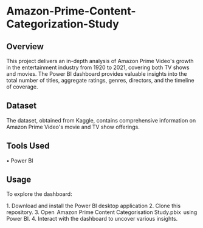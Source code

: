 # Amazon-Prime-Content-Categorization-Study

## Overview

This project delivers an in-depth analysis of Amazon Prime Video's growth in the entertainment industry from 1920 to 2021, covering both TV shows and movies. The Power BI dashboard provides valuable insights into the total number of titles, aggregate ratings, genres, directors, and the timeline of coverage.

## Dataset

The dataset, obtained from Kaggle, contains comprehensive information on Amazon Prime Video's movie and TV show offerings. 

## Tools Used

•⁠  ⁠Power BI

## Usage

To explore the dashboard:

1.⁠ ⁠Download and install the Power BI desktop application
2.⁠ ⁠Clone this repository.
3.⁠ ⁠Open ⁠ Amazon Prime Content Categorisation Study.pbix ⁠ using Power BI.
4.⁠ ⁠Interact with the dashboard to uncover various insights.
